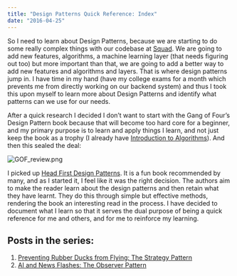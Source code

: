```yaml
---
title: "Design Patterns Quick Reference: Index"
date: "2016-04-25"
---
```


So I need to learn about Design Patterns, because we are starting to do some really complex things with our codebase at [Squad](https://www.squadplatform.com/). We are going to add new features, algorithms, a machine learning layer (that needs figuring out too) but more important than that, we are going to add a better way to add new features and algorithms and layers. That is where design patterns jump in. I have time in my hand (have my college exams for a month which prevents me from directly working on our backend system) and thus I took this upon myself to learn more about Design Patterns and identify what patterns can we use for our needs.

After a quick research I decided I don’t want to start with the Gang of Four’s Design Pattern book because that will become too hard core for a beginner, and my primary purpose is to learn and apply things I learn, and not just keep the book as a trophy (I already have [Introduction to Algorithms](https://mitpress.mit.edu/books/introduction-algorithms)). And then this sealed the deal:

![GOF_review.png](https://ktbt10.files.wordpress.com/2016/04/gof_review.png)

I picked up [Head First Design Patterns](http://shop.oreilly.com/product/9780596007126.do). It is a fun book recommended by many, and as I started it, I feel like it was the right decision. The authors aim to make the reader learn about the design patterns and then retain what they have learnt. They do this through simple but effective methods, rendering the book an interesting read in the process. I have decided to document what I learn so that it serves the dual purpose of being a quick reference for me and others, and for me to reinforce my learning.

## Posts in the series:

1. [Preventing Rubber Ducks from Flying: The Strategy Pattern](http://ketanbhatt.com/2016/04/26/design-patterns-strategy/)
2. [AI and News Flashes: The Observer Pattern](http://ketanbhatt.com/2016/04/27/design-patterns-observer/)
